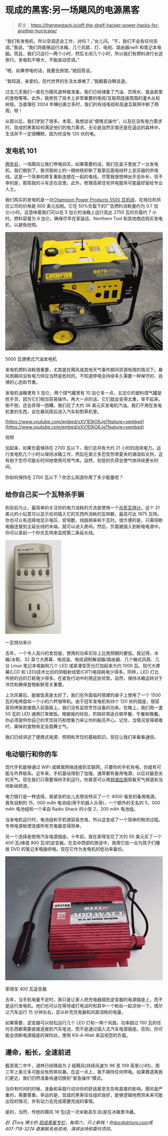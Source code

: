 # 现成的黑客:另一场飓风的电源黑客

> 原文：<https://thenewstack.io/off-the-shelf-hacker-power-hacks-for-another-hurricane/>

“我们有发电机，所以空调还会工作，对吗？，”女儿问。“不，我们不会有任何空调，”我说。“我们将能够运行冰箱、几个风扇、灯、电视、路由器/wifi 和笔记本电脑。而且，我们只运行一两个小时，然后关闭几个小时，所以我们有燃料进行长途旅行。发电机不够大，不能驱动空调。”

“嗯，如果停电的话，我要去旅馆，”她回答说。

“我知道，亲爱的。现代世界的生活太艰难了，”我翻着白眼说道。

过去几天我们一直在为飓风道林做准备。我们已经储备了汽油、饮用水、食品柜里的食物等等。此外，我修剪了技术上非常重要的电缆/互联网连接周围的灌木丛和树枝。当查理在 2004 年横扫奥兰多时，我们的有线电视和高速互联网中断了两周。呀！

从那以后，我们学到了很多。本周，我想谈谈“便携式操作”，以及在没有电力需求时，现成的黑客如何满足他们的电力需求。无论是自然灾害还是在遥远的森林中，生活并不一定很糟糕，因为你没有 120 伏的电。

## 发电机 101

[两年前](/off-shelf-hacker-geek-hurricane-hacks/)，一场飓风让我们停电四天。如果需要的话，我们在盒子里放了一台发电机。我们做到了。我邻居树上的一根树枝折断了我家后面电线杆上变压器的供电线。这是一个简单的修复重新连接在一起的电线。尽管我很想伸出手去补补，但不幸的是，那周我的斗车还在店里。此外，修理高架住宅供电服务可能最好留给专业人士。

我们购买的发电机是一台[Champion Power Products 5500 瓦机组](https://www.championpowerequipment.com/product/100340-5500-watt-generator/)，在拖拉机供应公司的价格是 600 美元加税。它在 50%负载下的广告燃料消耗量约为 0.7 加仑/小时。这意味着我们可以在 5 加仑的油箱上运行高达 2750 瓦的负载约 7 小时。燃料容量为 6 加仑。确保尽早在家装店、Northern Tool 和其他商店购买发电机，以避免抢购。

![](img/f3670a77b28c744e8d695098d7bff809.png)

5000 瓦便携式汽油发电机

发电机燃料消耗很重要，尤其是在飓风或其他天气事件期间资源有限的情况下。暴风雨期间没有电力供应当然是危险的。不知道停电会持续多久需要一种保守的、自律的心态和节奏。

发电机油箱里有 5 加仑，两个煤气罐里有 10 加仑多一点。五加仑的塑料煤气罐是抢手货，因为它们相当容易操作。再大一点的话，它们就会变得太重，举不起来，倒不倒，还会弄得一团糟。我们花了大约 36 美元买发电机汽油。我们不用在发电机里的东西，会在暴风雨后进入汽车和割草机里。

[https://www.youtube.com/embed/sXV1E9jO6Jg?feature=oembed](https://www.youtube.com/embed/sXV1E9jO6Jg?feature=oembed)

视频

加起来，如果负载保持在 2700 瓦以下，我们总共有大约 21 小时的连续电力。运行发电机几个小时以保持冰箱工作，然后在奥兰多忍受热带夏末的潮湿和炎热，这有助于您尽可能长时间地使用可用气体。自然，较低的负荷会使气体持续更长时间。

你如何保持在 2700 瓦以下？你怎么知道你用了多少能量呢？

## 给你自己买一个瓦特杀手锏

到目前为止，最简单的关注你的电力消耗的方法是使用一个[杀死瓦特计](https://www.amazon.com/P3-P4400-Electricity-Usage-Monitor/dp/B00009MDBU)。这个 21 美元的小玩意可以显示任何插入它的东西所消耗的瓦特数，最高可达 1875 瓦特。你也可以有选择地显示电压，安培数，线路频率和千瓦时。很方便的是，只需将断电器连接到主延长线的末端，就可以进入房间。然后，负载被插入到断电电源中。你可以拿起一个秒杀瓦特来监控第二条延长线。

![](img/d49e86c679926d4732280c091c348dbb.png)

一瓦特功率计

去年，一个令人高兴的发现是，使用的功率实际上比我预期的要低。我记得，冰箱/冰柜、32 英寸大屏幕、电缆盒、电缆调制解调器/路由器、几个箱式风扇、几台 Linux 笔记本电脑和几个 LED 或紧凑型荧光灯加起来大约 1000 瓦。现代大屏幕(LCD 和 LED)技术比旧的阴极射线管(CRT)电视耗电少得多。同样，LED 灯比传统的白炽灯耗电少得多。在紧急行动中利用这些优势。自然，保持冰箱运转对于冷饮和确保食物新鲜至关重要。

上次风暴后，能做饭真是太好了。我们在外面临时搭建的桌子上使用了一个 1500 瓦的电烤盘和一个小的六杯咖啡机。由于冠军发电机有四个 120 伏的插座，很容易将烤架直接插入前面板上。我们没有监控烹饪设备的功率。在晚上，我们用一盏 50 瓦的 LED 通用灯来做饭。根据我的经验，煎锅非常适合做早餐、午餐和晚餐。你必须提供你自己的烹饪技巧和想象力来让你的船员开心。记住，当情况变得艰难时，美味的食物肯定会鼓舞士气。

我们已经讲述了便携式电源、照明和烹饪的基础知识。现在让我们来看看通信。

## 电动银行和你的车

现代手机能够通过 WiFi 或蜂窝网络连接到互联网。只要你的手机有电，你就有可能与外界联系。近年来，手机基站得到了加强，通常都有备用电源，以应对最恶劣的天气。现在我们只需要保持手机运行。你甚至可以用[频谱应用](https://www.spectrum.net/page/spectrum-tv-app/)观看天气频道和当地新闻频道。

电力银行是一种选择。我紧张的女儿去塔吉特买了一个 4000 毫安的备用电源。我有自制的 15，000 mAh 电池组(用于机器人头骨)，一个额外的无名的 5，000 mAh 电池组和一个来自 Radio Shack 的小型 2，200 mAh 电池组。

当发电机运行时，电池组和手机很容易充电，所以这变成了一个简单的物流过程。专用电源板使连接所有充电器变得简单。

另一个选择是使用汽车电源插座。十年前，我在家得宝花了大约 50 美元买了一个 400 瓦(峰值 800 瓦)的逆变器。在去中西部的旅途中，我用它给一台为孩子们播放 DVD 的笔记本电脑供电。现在它作为发电机的低功率备份。

![](img/1100203588870e5c05dce3d41ba2f661.png)

家得宝 400 瓦逆变器

去年，当手机电量不足时，我只是让家人把充电器插到逆变器的电源插座上，而不是运行发电机。他们也可以在等待或打电话时和其中一个粉丝一起凉快一下。偶尔让汽车运行 15 分钟左右，足以补充充电器和风扇消耗的电量。

如果需要，逆变器可以轻松运行几个 LED 灯和一两个风扇。功率超过 150 瓦的任何东西都需要直接连接到汽车电池，而不是通过插入式汽车电源插座。否则，你可能会烧断电源插座的保险丝。使用 Kill-A-Watt 来监视您的负载。

## 遵命，船长，全速前进

截至周二中午，道林已经降级为 2 级飓风(持续风速为 96 至 109 英里/小时)，周三早上奥兰多可能会有热带风暴。在这一点上，我不期待任何停电。如果赛道离我们更近，我们仍然准备快速切换到“紧急操作”模式。

当你有时间的时候，准备和采取行动对你的舒适甚至生存有直接的影响。飓风是严重的，需要尊重。幸运的是，现成的黑客往往组织良好，能够逻辑地预测未来可能出现的情况，并有动力去完成需要完成的事情。

是的，当然，传统的飓风 18 包(这一次米勒高生活)是在冰箱里冷藏。

*赶【Torq 博士的 [现成黑客专栏](/tag/off-the-shelf-hacker/)，每周六，只上新栈！在[doc@drtorq.com](mailto:doc@drtorq.com)或 407-718-3274 直接联系他咨询、演讲出场和委托项目。*

<svg xmlns:xlink="http://www.w3.org/1999/xlink" viewBox="0 0 68 31" version="1.1"><title>Group</title> <desc>Created with Sketch.</desc></svg>